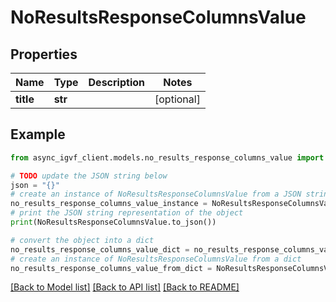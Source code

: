# NoResultsResponseColumnsValue


## Properties

Name | Type | Description | Notes
------------ | ------------- | ------------- | -------------
**title** | **str** |  | [optional] 

## Example

```python
from async_igvf_client.models.no_results_response_columns_value import NoResultsResponseColumnsValue

# TODO update the JSON string below
json = "{}"
# create an instance of NoResultsResponseColumnsValue from a JSON string
no_results_response_columns_value_instance = NoResultsResponseColumnsValue.from_json(json)
# print the JSON string representation of the object
print(NoResultsResponseColumnsValue.to_json())

# convert the object into a dict
no_results_response_columns_value_dict = no_results_response_columns_value_instance.to_dict()
# create an instance of NoResultsResponseColumnsValue from a dict
no_results_response_columns_value_from_dict = NoResultsResponseColumnsValue.from_dict(no_results_response_columns_value_dict)
```
[[Back to Model list]](../README.md#documentation-for-models) [[Back to API list]](../README.md#documentation-for-api-endpoints) [[Back to README]](../README.md)


